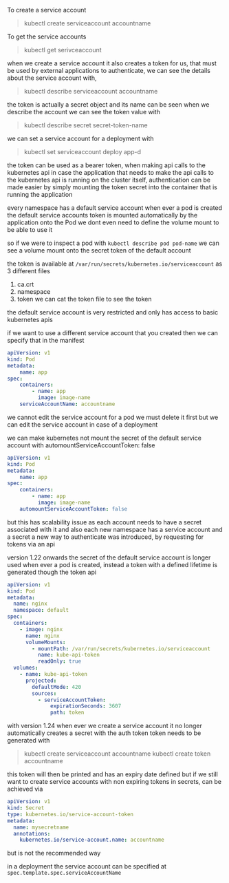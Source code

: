 To create a service account
>kubectl create serviceaccount accountname

To get the service accounts
>kubectl get serivceaccount

when we create a service account it also creates a token for us, that must be used by external applications to authenticate, we can see the details about the service account with,
>kubectl describe serviceaccount accountname

the token is actually a secret object and its name can be seen when we describe the account
we can see the token value with 
>kubectl describe secret secret-token-name

we can set a service account for a deployment with
> kubectl set serviceaccount deploy app-d <serviceaccount-name>

the token can be used as a bearer token, when making api calls to the kubernetes api
in case the application that needs to make the api calls to the kubernetes api is running on the cluster itself, authentication can be made easier by simply mounting the token secret into the container that is running the application

every namespace has a default service account
when ever a pod is created the default service accounts token is mounted automatically by the application onto the Pod
we dont even need to define the volume mount to be able to use it

so if we were to inspect a pod with `kubectl describe pod pod-name` we can see a volume mount onto the secret token of the default account

the token is available at `/var/run/secrets/kubernetes.io/serviceaccount` as 3 different files
1. ca.crt
2. namespace
3. token
we can cat the token file to see the token

the default service account is very restricted and only has access to basic kubernetes apis

if we want to use a different service account that you created then we can specify that in the manifest
```yml
apiVersion: v1
kind: Pod
metadata: 
	name: app
spec:
	containers:
		- name: app
		  image: image-name
	serviceAccountName: accountname
```

we cannot edit the service account for a pod we must delete it first but we can edit the service account in case of a deployment 

we can make kubernetes not mount the secret of the default service account with automountServiceAccountToken: false
```yml
apiVersion: v1
kind: Pod
metadata: 
	name: app
spec:
	containers:
		- name: app
		  image: image-name
	automountServiceAccountToken: false
```

but this has scalability issue as each account needs to have a secret associated with it and also each new namespace has a service account and a secret
a new way to authenticate was introduced, by requesting for tokens via an api

version 1.22 onwards the secret of the default service account is longer used when ever a pod is created, instead a token with a defined lifetime is generated though the token api
```yml
apiVersion: v1
kind: Pod
metadata:
  name: nginx
  namespace: default
spec:
  containers:
    - image: nginx
      name: nginx
      volumeMounts:
        - mountPath: /var/run/secrets/kubernetes.io/serviceaccount
          name: kube-api-token
          readOnly: true
  volumes:
    - name: kube-api-token
      projected:
        defaultMode: 420
        sources:
          - serviceAccountToken:
              expirationSeconds: 3607
              path: token
```

with version 1.24
when ever we create a service account it no longer automatically creates a secret with the auth token
token needs to be generated with 
>kubectl create serviceaccount accountname
>kubectl create token accountname

this token will then be printed and has an expiry date defined
but if we still want to create service accounts with non expiring tokens in secrets, can be achieved via
```yml
apiVersion: v1
kind: Secret
type: kubernetes.io/service-account-token
metadata:
  name: mysecretname
  annotations:
    kubernetes.io/service-account.name: accountname
```
but is not the recommended way


in a deployment the service account can be specified at `spec.template.spec.serviceAccountName`
